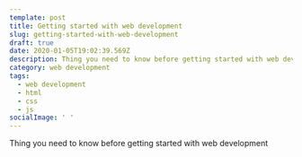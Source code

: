 ```yaml
---
template: post
title: Getting started with web development
slug: getting-started-with-web-development
draft: true
date: 2020-01-05T19:02:39.569Z
description: Thing you need to know before getting started with web development
category: web development
tags:
  - web development
  - html
  - css
  - js
socialImage: ' '
---
```

Thing you need to know before getting started with web development
